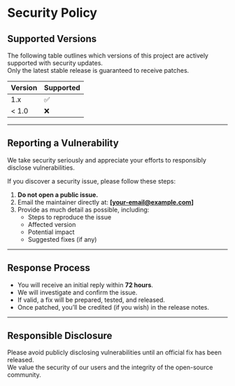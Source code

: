 # Security Policy

## Supported Versions

The following table outlines which versions of this project are actively supported with security updates.  
Only the latest stable release is guaranteed to receive patches.

| Version | Supported          |
| ------- | ------------------ |
| 1.x     | ✅                 |
| < 1.0   | ❌                 |

---

## Reporting a Vulnerability

We take security seriously and appreciate your efforts to responsibly disclose vulnerabilities.

If you discover a security issue, please follow these steps:

1. **Do not open a public issue.**
2. Email the maintainer directly at: **[your-email@example.com]**
3. Provide as much detail as possible, including:
   - Steps to reproduce the issue
   - Affected version
   - Potential impact
   - Suggested fixes (if any)

---

## Response Process

- You will receive an initial reply within **72 hours**.
- We will investigate and confirm the issue.
- If valid, a fix will be prepared, tested, and released.
- Once patched, you’ll be credited (if you wish) in the release notes.

---

## Responsible Disclosure

Please avoid publicly disclosing vulnerabilities until an official fix has been released.  
We value the security of our users and the integrity of the open-source community.
